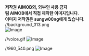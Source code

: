 **저작권 AIMOB외, 외부인 사용 금지** <br>
**팀 AIMOB에서 직접 제작한 이미지입니다.** <br>
**이미지 저작권은 sungw00ng에게 있습니다.**<br>
//background_313.png<br>
![Image](https://github.com/user-attachments/assets/96fff0cc-fcd6-47f1-bd7d-88cd54bf0915)

//voice.gif
![Image](https://github.com/user-attachments/assets/40a8ad73-728a-418a-8181-6bfedfa5f02b)

//960_540.png
![Image](https://github.com/user-attachments/assets/bc35388f-ed70-4aca-b732-c070f821008d)
